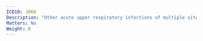 ```yaml
---
ICD10: J068
Description: "Other acute upper respiratory infections of multiple sites"
Matters: No
Weight: 0
---
```


